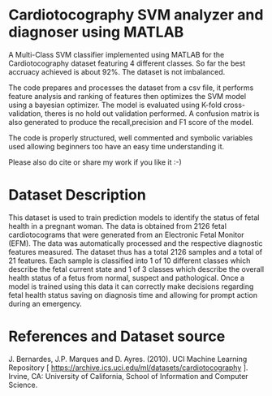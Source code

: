 # Cardiotocography SVM analyzer and diagnoser using MATLAB
A Multi-Class SVM classifier implemented using MATLAB for the Cardiotocography dataset featuring 4 different classes. So far the best accruacy achieved is about 92%. The dataset is not imbalanced.

The code prepares and processes the dataset from a csv file, it performs feature analysis and ranking of features then optimizes the SVM model using a bayesian optimizer. The model is evaluated using K-fold cross-validation, theres is no hold out validation performed. A confusion matrix is also generated to produce the recall,precision and F1 score of the model.

The code is properly structured, well commented and symbolic variables used allowing beginners too have an easy time understanding it.

Please also do cite or share my work if you like it :-)

# Dataset Description
This dataset is used to train prediction models to identify the status of fetal health in a pregnant woman. The data is obtained from 2126 fetal cardiotocograms that were generated from an Electronic Fetal Monitor (EFM).  The data was automatically processed and the respective diagnostic features measured. The dataset thus has a total 2126 samples and a total of 21 features. Each sample is classified into 1 of 10 different classes which describe the fetal current state and 1 of 3 classes which describe the overall health status of a fetus from normal, suspect and pathological. Once a model is trained using this data it can correctly make decisions regarding fetal health status saving on diagnosis time and allowing for prompt action during an emergency. 

# References and Dataset source  
J. Bernardes, J.P. Marques and D. Ayres. (2010). UCI Machine Learning Repository [ https://archive.ics.uci.edu/ml/datasets/cardiotocography ]. Irvine, CA: University of California, School of Information and Computer Science. 
